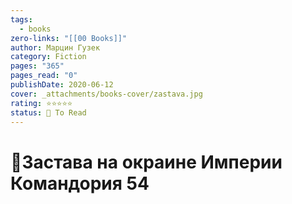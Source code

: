 ```yaml
---
tags:
  - books
zero-links: "[[00 Books]]"
author: Марцин Гузек
category: Fiction
pages: "365"
pages_read: "0"
publishDate: 2020-06-12
cover: _attachments/books-cover/zastava.jpg
rating: ⭐⭐⭐⭐⭐
status: 📌 To Read
---
```

# 📔Застава на окраине Империи Командория 54